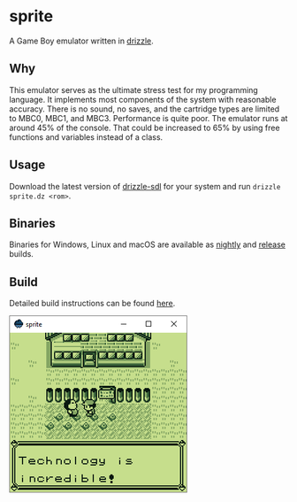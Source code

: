 # sprite
A Game Boy emulator written in [drizzle](https://github.com/jsmolka/drizzle).

## Why
This emulator serves as the ultimate stress test for my programming language. It implements most components of the system with reasonable accuracy. There is no sound, no saves, and the cartridge types are limited to MBC0, MBC1, and MBC3. Performance is quite poor. The emulator runs at around 45% of the console. That could be increased to 65% by using free functions and variables instead of a class.

## Usage
Download the latest version of [drizzle-sdl](https://github.com/jsmolka/drizzle/releases) for your system and run `drizzle sprite.dz <rom>`.

## Binaries
Binaries for Windows, Linux and macOS are available as [nightly](https://nightly.link/jsmolka/sprite/workflows/build/master) and [release](https://github.com/jsmolka/sprite/releases) builds.

## Build
Detailed build instructions can be found [here](BUILD.md).

![screenshot](screenshot.png)
